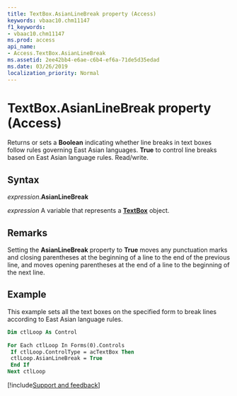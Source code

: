 ```yaml
---
title: TextBox.AsianLineBreak property (Access)
keywords: vbaac10.chm11147
f1_keywords:
- vbaac10.chm11147
ms.prod: access
api_name:
- Access.TextBox.AsianLineBreak
ms.assetid: 2ee42bb4-e6ae-c6b4-ef6a-71de5d35edad
ms.date: 03/26/2019
localization_priority: Normal
---
```



# TextBox.AsianLineBreak property (Access)

Returns or sets a **Boolean** indicating whether line breaks in text boxes follow rules governing East Asian languages. **True** to control line breaks based on East Asian language rules. Read/write.


## Syntax

_expression_.**AsianLineBreak**

_expression_ A variable that represents a **[TextBox](Access.TextBox.md)** object.


## Remarks

Setting the **AsianLineBreak** property to **True** moves any punctuation marks and closing parentheses at the beginning of a line to the end of the previous line, and moves opening parentheses at the end of a line to the beginning of the next line.


## Example

This example sets all the text boxes on the specified form to break lines according to East Asian language rules.

```vb
Dim ctlLoop As Control 
 
For Each ctlLoop In Forms(0).Controls 
 If ctlLoop.ControlType = acTextBox Then 
 ctlLoop.AsianLineBreak = True 
 End If 
Next ctlLoop
```




[!include[Support and feedback](~/includes/feedback-boilerplate.md)]
